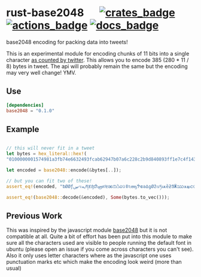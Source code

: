# rust-base2048 &emsp; [![crates_badge]][crates_url] [![actions_badge]][actions_url] [![docs_badge]][docs_url]


[actions_badge]: https://github.com/llfourn/base2048/workflows/Rust/badge.svg
[actions_url]: https://github.com/llfourn/base2048/actions?query=workflow%3ARust
[crates_badge]: https://img.shields.io/crates/v/base2048.svg
[crates_url]: https://crates.io/crates/base2048
[docs_badge]: https://docs.rs/base2048/badge.svg
[docs_url]: https://docs.rs/base2048

base2048 encoding for packing data into tweets!

This is an experimental module for encoding chunks of 11 bits into a single character [as
counted by twitter](https://developer.twitter.com/en/docs/basics/counting-characters).
This allows you to encode 385 (280 * 11  / 8) bytes in tweet.
The api will probably remain the same but the encoding may very well change! YMV.

## Use

``` toml
[dependencies]
base2048 = "0.1.0"

```

## Example

```rust

// this will never fit in a tweet
let bytes = hex_literal::hex!(
"0100000001574981a3fb74e6632493fcab62947b07a6c228c2b9d840893ff1e7c4f143723c010000006a47304402201f2fc511e390f5dcecf5f0fcb627faff9c0acec671bf372c49e30b43cab048ff02200a10eefea2f2c7b1c5a1603b73dc4d3175b9a416db0acfedf9bf443c0be219c90121031132f6c2139c199a18bfe1fb7f7eb5d1daaf8d4d2e03bf11e833a13e62268fb5ffffffff01eda54e020000000017a914582e495bd15671cc7344ff54104a4d3e6468fff08700000000");

let encoded = base2048::encode(&bytes[..]);

// but you can fit two of these!
assert_eq!(encoded, "ƅØØƒڛಇࢠهནɆʤႻஞҥ࿖ၼಔѽଌଡǁহആႵဧəߡƍØžઘཏѭȅƻՑӜဿѫఖငଙцشܦܧٸԢಸߘഺԘদݳǶԄқႱކȞǴܣޤԛବεԔڮлͱಲயਡனಘসພຟȄݑໝൡяѝϕॸฤѠকലݷܧɺహბఉมۻӮԵЬލ৲ژрȆਠرჺჺმкਬٷܩØØǛਣޞοҪၸઽɣКȜ࿃ǿӧӐഒࢠႳɝØØØ");

assert_eq!(base2048::decode(&encoded), Some(bytes.to_vec()));
```


## Previous Work

This was inspired by the javascript module [base2048](https://github.com/qntm/base2048) but it is not compatible at all.
Quite a bit of effort has been put into this module to make sure all the characters used are visible to people running the default font in ubuntu (please open an issue if you come across characters you can't see).
Also it only uses letter characters where as the javascript one uses punctuation marks etc which make the encoding look weird (more than usual)
